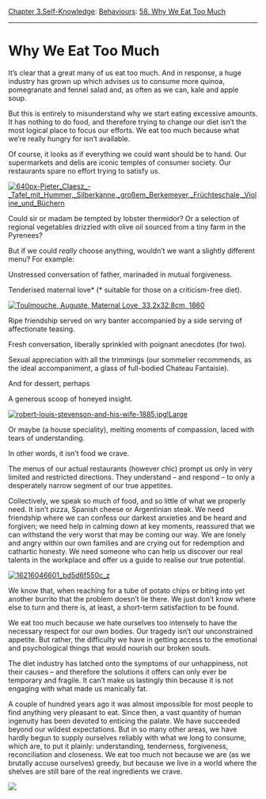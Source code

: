 [Chapter 3.Self-Knowledge](https://www.theschooloflife.com/thebookoflife/category/self-knowledge/): [Behaviours](https://www.theschooloflife.com/thebookoflife/category/self-knowledge/behaviours/): [58. Why We Eat Too Much](https://www.theschooloflife.com/thebookoflife/why-we-eat-too-much/)

* * *

# Why We Eat Too Much

It’s clear that a great many of us eat too much. And in response, a huge industry has grown up which advises us to consume more quinoa, pomegranate and fennel salad and, as often as we can, kale and apple soup.

But this is entirely to misunderstand why we start eating excessive amounts. It has nothing to do food, and therefore trying to change our diet isn’t the most logical place to focus our efforts. We eat too much because what we’re really hungry for isn’t available.

Of course, it looks as if everything we could want should be to hand. Our supermarkets and delis are iconic temples of consumer society. Our restaurants spare no effort trying to satisfy us.

[![640px-Pieter_Claesz_-_Tafel_mit_Hummer,_Silberkanne,_großem_Berkemeyer,_Früchteschale,_Violine_und_Büchern](https://www.theschooloflife.com/thebookoflife/wp-content/uploads/2017/03/640px-Pieter_Claesz_-_Tafel_mit_Hummer_Silberkanne_gro%C3%9Fem_Berkemeyer_Fr%C3%BCchteschale_Violine_und_B%C3%BCchern.jpg)](http://www.thebookoflife.org/wp-content/uploads/2017/03/640px-Pieter_Claesz_-_Tafel_mit_Hummer_Silberkanne_gro%C3%9Fem_Berkemeyer_Fr%C3%BCchteschale_Violine_und_B%C3%BCchern.jpg)

Could sir or madam be tempted by lobster thermidor? Or a selection of regional vegetables drizzled with olive oil sourced from a tiny farm in the Pyrenees?

But if we could _really_ choose anything, wouldn’t we want a slightly different menu? For example:

Unstressed conversation of father, marinaded in mutual forgiveness.

Tenderised maternal love\* (\* suitable for those on a criticism-free diet).

[![Toulmouche, Auguste, Maternal Love, 33.2x32.8cm, 1860](https://www.theschooloflife.com/thebookoflife/wp-content/uploads/2017/03/Toulmouche_Auguste-Maternal_Love.jpg)](http://www.thebookoflife.org/wp-content/uploads/2017/03/Toulmouche_Auguste-Maternal_Love.jpg)

Ripe friendship served on wry banter accompanied by a side serving of affectionate teasing.

Fresh conversation, liberally sprinkled with poignant anecdotes (for two).

Sexual appreciation with all the trimmings (our sommelier recommends, as the ideal accompaniment, a glass of full-bodied Chateau Fantaisie).

And for dessert, perhaps

A generous scoop of honeyed insight.

[![robert-louis-stevenson-and-his-wife-1885.jpg!Large](https://www.theschooloflife.com/thebookoflife/wp-content/uploads/2017/03/robert-louis-stevenson-and-his-wife-1885.jpgLarge.jpg)](http://www.thebookoflife.org/wp-content/uploads/2017/03/robert-louis-stevenson-and-his-wife-1885.jpgLarge.jpg)

Or maybe (a house speciality), melting moments of compassion, laced with tears of understanding.

In other words, it isn’t food we crave.

The menus of our actual restaurants (however chic) prompt us only in very limited and restricted directions. They understand – and respond – to only a desperately narrow segment of our true appetites.

Collectively, we speak so much of food, and so little of what we properly need. It isn’t pizza, Spanish cheese or Argentinian steak. We need friendship where we can confess our darkest anxieties and be heard and forgiven; we need help in calming down at key moments, reassured that we can withstand the very worst that may be coming our way. We are lonely and angry within our own families and are crying out for redemption and cathartic honesty. We need someone who can help us discover our real talents in the workplace and offer us a guide to realise our true potential.

[![16216046601_bd5d6f550c_z](https://www.theschooloflife.com/thebookoflife/wp-content/uploads/2017/03/16216046601_bd5d6f550c_z.jpg)](http://www.thebookoflife.org/wp-content/uploads/2017/03/16216046601_bd5d6f550c_z.jpg)

We know that, when reaching for a tube of potato chips or biting into yet another burrito that the problem doesn’t lie there. We just don’t know where else to turn and there is, at least, a short-term satisfaction to be found.

We eat too much because we hate ourselves too intensely to have the necessary respect for our own bodies. Our tragedy isn’t our unconstrained appetite. But rather, the difficulty we have in getting access to the emotional and psychological things that would nourish our broken souls. &nbsp;

The diet industry has latched onto the symptoms of our unhappiness, not their causes – and therefore the solutions it offers can only ever be temporary and fragile. It can’t make us lastingly thin because it is not engaging with what made us manically fat.

A couple of hundred years ago it was almost impossible for most people to find anything very pleasant to eat. Since then, a vast quantity of human ingenuity has been devoted to enticing the palate. We have succeeded beyond our wildest expectations. But in so many other areas, we have hardly begun to supply ourselves reliably with what we long to consume, which are, to put it plainly: understanding, tenderness, forgiveness, reconciliation and closeness. We eat too much not because we are (as we brutally accuse ourselves) greedy, but because we live in a world where the shelves are still bare of the real ingredients we crave.

[![](https://img.youtube.com/vi/Wb-6fhfAn2I/0.jpg)](https://www.youtube.com/embed/Wb-6fhfAn2I '')
